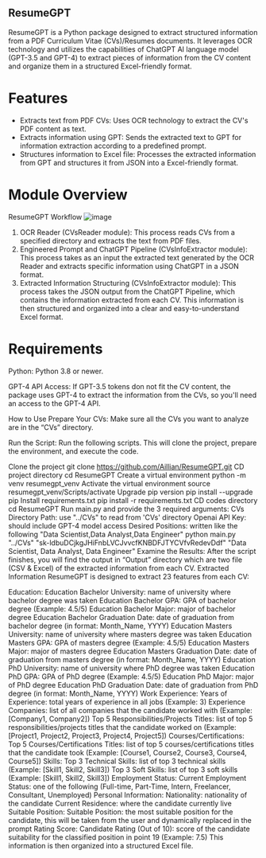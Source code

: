 ## ResumeGPT
ResumeGPT is a Python package designed to extract structured information from a PDF Curriculum Vitae (CVs)/Resumes documents. It leverages OCR technology and utilizes the capabilities of ChatGPT AI language model (GPT-3.5 and GPT-4) to extract pieces of information from the CV content and organize them in a structured Excel-friendly format.

# Features
- Extracts text from PDF CVs: Uses OCR technology to extract the CV's PDF content as text.
- Extracts information using GPT: Sends the extracted text to GPT for information extraction according to a predefined prompt.
- Structures information to Excel file: Processes the extracted information from GPT and structures it from JSON into a Excel-friendly format.
  
# Module Overview
ResumeGPT Workflow
![image](https://github.com/Riyazmk1995/ResumeGPT/assets/41046236/7d1a1671-9d81-4475-846e-302fd7c356d1)

1. OCR Reader (CVsReader module): This process reads CVs from a specified directory and extracts the text from PDF files.
2. Engineered Prompt and ChatGPT Pipeline (CVsInfoExtractor module): This process takes as an input the extracted text generated by the OCR Reader and extracts specific information using ChatGPT in a JSON format.
3. Extracted Information Structuring (CVsInfoExtractor module): This process takes the JSON output from the ChatGPT Pipeline, which contains the information extracted from each CV. This information is then structured and organized into a clear and easy-to-understand Excel format.

# Requirements
Python: Python 3.8 or newer.

GPT-4 API Access: If GPT-3.5 tokens don not fit the CV content, the package uses GPT-4 to extract the information from the CVs, so you'll need an access to the GPT-4 API.

How to Use
Prepare Your CVs: Make sure all the CVs you want to analyze are in the “CVs” directory.

Run the Script: Run the following scripts. This will clone the project, prepare the environment, and execute the code.

Clone the project
git clone https://github.com/Aillian/ResumeGPT.git
CD project directory
cd ResumeGPT 
Create a virtual environment
python -m venv resumegpt_venv
Activate the virtual environment
source resumegpt_venv/Scripts/activate
Upgrade pip version
pip install --upgrade pip
Install requirements.txt
pip install -r requirements.txt
CD codes directory
cd ResumeGPT 
Run main.py and provide the 3 required arguments:
CVs Directory Path: use "../CVs" to read from 'CVs' directory
Openai API Key: should include GPT-4 model access
Desired Positions: written like the following "Data Scientist,Data Analyst,Data Engineer"
python main.py "../CVs" "sk-ldbuDCjkgJHiFnbLVCJvvcfKNBDFJTYCVfvRedevDdf" "Data Scientist, Data Analyst, Data Engineer"
Examine the Results: After the script finishes, you will find the output in “Output” directory which are two file (CSV & Excel) of the extracted information from each CV.
Extracted Information
ResumeGPT is designed to extract 23 features from each CV:

Education:
Education Bachelor University: name of university where bachelor degree was taken
Education Bachelor GPA: GPA of bachelor degree (Example: 4.5/5)
Education Bachelor Major: major of bachelor degree
Education Bachelor Graduation Date: date of graduation from bachelor degree (in format: Month_Name, YYYY)
Education Masters University: name of university where masters degree was taken
Education Masters GPA: GPA of masters degree (Example: 4.5/5)
Education Masters Major: major of masters degree
Education Masters Graduation Date: date of graduation from masters degree (in format: Month_Name, YYYY)
Education PhD University: name of university where PhD degree was taken
Education PhD GPA: GPA of PhD degree (Example: 4.5/5)
Education PhD Major: major of PhD degree
Education PhD Graduation Date: date of graduation from PhD degree (in format: Month_Name, YYYY)
Work Experience:
Years of Experience: total years of experience in all jobs (Example: 3)
Experience Companies: list of all companies that the candidate worked with (Example: [Company1, Company2])
Top 5 Responsibilities/Projects Titles: list of top 5 responsibilities/projects titles that the candidate worked on (Example: [Project1, Project2, Project3, Project4, Project5])
Courses/Certifications:
Top 5 Courses/Certifications Titles: list of top 5 courses/certifications titles that the candidate took (Example: [Course1, Course2, Course3, Course4, Course5])
Skills:
Top 3 Technical Skills: list of top 3 technical skills (Example: [Skill1, Skill2, Skill3])
Top 3 Soft Skills: list of top 3 soft skills (Example: [Skill1, Skill2, Skill3])
Employment Status:
Current Employment Status: one of the following (Full-time, Part-Time, Intern, Freelancer, Consultant, Unemployed)
Personal Information:
Nationality: nationality of the candidate
Current Residence: where the candidate currently live
Suitable Position:
Suitable Position: the most suitable position for the candidate, this will be taken from the user and dynamically replaced in the prompt
Rating Score:
Candidate Rating (Out of 10): score of the candidate suitability for the classified position in point 19 (Example: 7.5)
This information is then organized into a structured Excel file.
